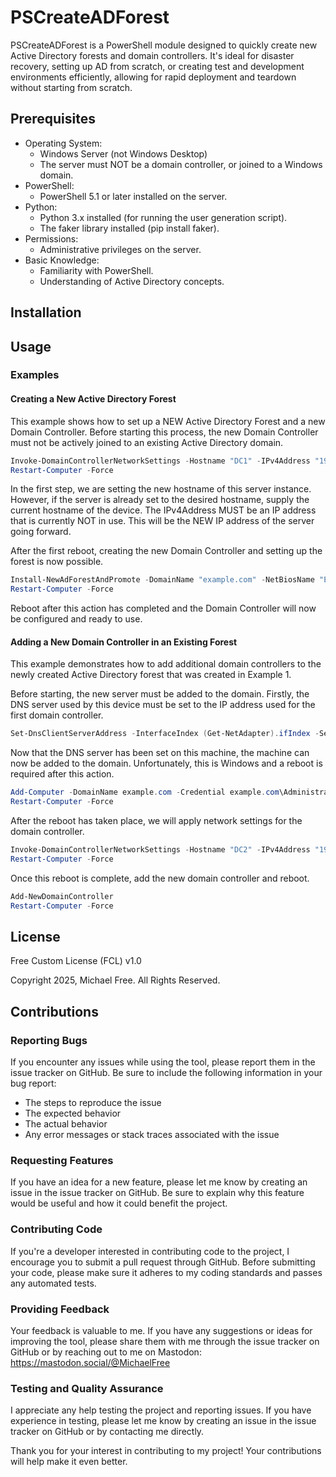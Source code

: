# PSCreateADForest

PSCreateADForest is a PowerShell module designed to quickly create new Active Directory forests and domain controllers. It's ideal for disaster recovery, setting up AD from scratch, or creating test and development environments efficiently, allowing for rapid deployment and teardown without starting from scratch.

## Prerequisites
- Operating System:
    - Windows Server (not Windows Desktop)
    - The server must NOT be a domain controller, or joined to a Windows domain.
- PowerShell:
    - PowerShell 5.1 or later installed on the server.
- Python:
    - Python 3.x installed (for running the user generation script).
    - The faker library installed (pip install faker).
- Permissions:
    - Administrative privileges on the server.
- Basic Knowledge:
    - Familiarity with PowerShell.
    - Understanding of Active Directory concepts.

## Installation

## Usage

### Examples

#### Creating a New Active Directory Forest

This example shows how to set up a NEW Active Directory Forest and a new Domain Controller. Before starting this process, the new Domain Controller must not be actively joined to an existing Active Directory domain.

```powershell
Invoke-DomainControllerNetworkSettings -Hostname "DC1" -IPv4Address "192.168.1.10" -IPv4Prefix 24 -IPv4Gateway "192.168.1.1" -IPv4DNS "8.8.8.8"
Restart-Computer -Force
```

In the first step, we are setting the new hostname of this server instance. However, if the server is already set to the desired hostname, supply the current hostname of the device. The IPv4Address MUST be an IP address that is currently NOT in use.  This will be the NEW IP address of the server going forward.

After the first reboot, creating the new Domain Controller and setting up the forest is now possible.

```powershell
Install-NewAdForestAndPromote -DomainName "example.com" -NetBiosName "EXAMPLE" -Mode "Win2012"
Restart-Computer -Force
```

Reboot after this action has completed and the Domain Controller will now be configured and ready to use.

#### Adding a New Domain Controller in an Existing Forest
This example demonstrates how to add additional domain controllers to the newly created Active Directory forest that was created in Example 1. 

Before starting, the new server must be added to the domain.  Firstly, the DNS server used by this device must be set to the IP address used for the first domain controller.

```powershell
Set-DnsClientServerAddress -InterfaceIndex (Get-NetAdapter).ifIndex -ServerAddresses ("192.168.1.10")
```

Now that the DNS server has been set on this machine, the machine can now be added to the domain. Unfortunately, this is Windows and a reboot is required after this action.

```powershell
Add-Computer -DomainName example.com -Credential example.com\Administrator
Restart-Computer -Force
```

After the reboot has taken place, we will apply network settings for the domain controller. 

```powershell
Invoke-DomainControllerNetworkSettings -Hostname "DC2" -IPv4Address "192.168.1.11" -IPv4Prefix 24 -IPv4Gateway "192.168.1.1" -IPv4DNS "192.168.1.10"
Restart-Computer -Force
```

Once this reboot is complete, add the new domain controller and reboot.

```powershell
Add-NewDomainController
Restart-Computer -Force
```

## License

Free Custom License (FCL) v1.0

Copyright 2025, Michael Free. All Rights Reserved.

## Contributions

### Reporting Bugs

If you encounter any issues while using the tool, please report them in the issue tracker on GitHub. Be sure to include the following information in your bug report:

- The steps to reproduce the issue
- The expected behavior
- The actual behavior
- Any error messages or stack traces associated with the issue

### Requesting Features

If you have an idea for a new feature, please let me know by creating an issue in the issue tracker on GitHub. Be sure to explain why this feature would be useful and how it could benefit the project.

### Contributing Code

If you're a developer interested in contributing code to the project, I encourage you to submit a pull request through GitHub. Before submitting your code, please make sure it adheres to my coding standards and passes any automated tests.

### Providing Feedback

Your feedback is valuable to me. If you have any suggestions or ideas for improving the tool, please share them with me through the issue tracker on GitHub or by reaching out to me on Mastodon: https://mastodon.social/@MichaelFree

### Testing and Quality Assurance

I appreciate any help testing the project and reporting issues. If you have experience in testing, please let me know by creating an issue in the issue tracker on GitHub or by contacting me directly.

Thank you for your interest in contributing to my project! Your contributions will help make it even better.
